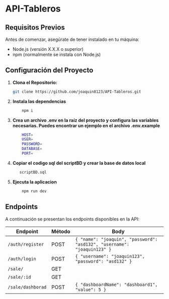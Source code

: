 # API-Tableros

## Requisitos Previos

Antes de comenzar, asegúrate de tener instalado en tu máquina:

- Node.js (versión X.X.X o superior)
- npm (normalmente se instala con Node.js)

## Configuración del Proyecto

1. **Clona el Repositorio:**
   ```bash
   git clone https://github.com/joaquin8123/API-Tableros.git

2. **Instala las dependencias**  
    ```bash
        npm i 

3. **Crea un archivo .env en la raíz del proyecto y configura las variables necesarias. Puedes encontrar un ejemplo en el archivo .env.example**  
    ```bash
        HOST=
        USER=
        PASSWORD=
        DATABASE=
        PORT=

4. **Copiar el codigo sql del scriptBD y crear la base de datos local**
    ```bash
       scriptBD.sql

5. **Ejecuta la aplicacion**
    ```bash
        npm run dev


## Endpoints

A continuación se presentan los endpoints disponibles en la API:

| Endpoint              | Método | Body                                  |
|-----------------------|--------|---------------------------------------|
| `/auth/register`      | POST    | `{ "name": "joaquin", "password": "asd132", "username": "joaquin123" }`|
| `/auth/login`      | POST   | `{ "username": "joaquin123", "password": "asd132" }` | 
| `/sale/`   | GET    |               | 
| `/sale/:id`   | GET |                                    | 
| `/sale/dashborad`   | POST |                `{ "dashboardName": "dashboard1", "value": 5 }`                    | 
